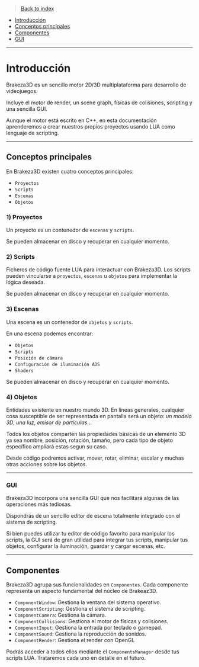 >[Back to index](https://github.com/rzeronte/brakeza3d/blob/master/doc/00-index.md)

- [Introducción](#brakeza3d-conceptos-básicos)
- [Conceptos principales](#conceptos-principales)
- [Componentes](#componentes)
- [GUI](#gui)

---

# Introducción

Brakeza3D es un sencillo motor 2D/3D multiplataforma para desarrollo de videojuegos.

Incluye el motor de render, un scene graph, físicas de colisiones, scripting y una sencilla GUI.

Aunque el motor está escrito en C++, en esta documentación aprenderemos a crear nuestros propios
proyectos usando LUA como lenguaje de scripting.

---

## Conceptos principales

En Brakeza3D existen cuatro conceptos principales:

- `Proyectos`
- `Scripts`
- `Escenas`
- `Objetos`

### 1) Proyectos

Un proyecto es un contenedor de `escenas` y `scripts`.

Se pueden almacenar en disco y recuperar en cualquier momento.

### 2) Scripts

Ficheros de código fuente LUA para interactuar con Brakeza3D. Los scripts pueden 
vincularse a `proyectos`, `escenas` u `objetos` para implementar la lógica deseada.

Se pueden almacenar en disco y recuperar en cualquier momento.

### 3) Escenas

Una escena es un contenedor de `objetos` y `scripts`.

En una escena podemos encontrar:

- `Objetos`
- `Scripts`
- `Posición de cámara`
- `Configuración de iluminación ADS`
- `Shaders`

Se pueden almacenar en disco y recuperar en cualquier momento.

### 4) Objetos

Entidades existente en nuestro mundo 3D. En líneas generales, cualquier cosa susceptible
de ser representada en pantalla será un objeto: *un modelo 3D*, *una luz*, *emisor de partículas*...

Todos los objetos comparten las propiedades básicas de un elemento 3D ya sea nombre, posición, rotación, tamaño, pero cada tipo de objeto específico ampliará estas segun su caso.

Desde código podremos activar, mover, rotar, eliminar, escalar y muchas otras acciones sobre los objetos.

---

### GUI

Brakeza3D incorpora una sencilla GUI que nos facilitará algunas de las operaciones más tediosas.

Dispondrás de un sencillo editor de escena totalmente integrado con el sistema de scripting.

Si bien puedes utilizar tu editor de código favorito para manipular los scripts, la GUI será de gran utilidad
para integrar tus scripts, manipular tus objetos, configurar la iluminación, guardar y cargar escenas, etc.

---

## Componentes

Brakeza3D agrupa sus funcionalidades en `Componentes`. Cada componente representa un aspecto
fundamental del núcleo de Brakeaz3D.

- `ComponentWindow`: Gestiona la ventana del sistema operativo.
- `ComponentScripting`: Gestiona el sistema de scripting.
- `ComponentCamera`: Gestiona la cámara.
- `ComponentCollisions`: Gestiona el motor de físicas y colisiones.
- `ComponentInput`: Gestiona la entrada por teclado o gamepad.
- `ComponentSound`: Gestiona la reproducción de sonidos.
- `ComponentRender`: Gestiona el render con OpenGL

Podrás acceder a todos ellos mediante el ``ComponentsManager`` desde tus scripts LUA. Trataremos
cada uno en detalle en el futuro.

